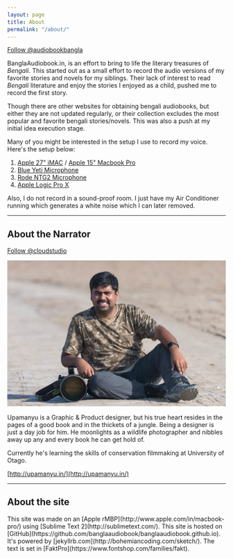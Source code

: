 ```yaml
---
layout: page
title: About
permalink: "/about/"
---
```

<a class="twitter-follow-button"
href="https://twitter.com/audiobookbangla"
data-show-count="true"
data-size="large">
Follow @audiobookbangla
</a>

BanglaAudiobook.in, is an effort to bring to life the literary treasures of _Bengali_. This started out as a small effort to record the audio versions of my favorite stories and novels for my siblings. Their lack of interest to read _Bengali_ literature and enjoy the stories I enjoyed as a child, pushed me to record the first story.

Though there are other websites for obtaining bengali audiobooks, but either they are not updated regularly, or their collection excludes the most popular and favorite bengali stories/novels. This was also a push at my initial idea execution stage.

Many of you might be interested in the setup I use to record my voice. Here's the setup below:

1. [Apple 27" iMAC](http://www.apple.com/in/imac/) / [Apple 15" Macbook Pro](http://www.apple.com/in/macbook-pro/)
2. [Blue Yeti Microphone](http://www.bluemic.com/products/yeti/)
3. [Rode NTG2 Microphone](http://www.rode.com/microphones/ntg-2)
4. [Apple Logic Pro X](http://www.apple.com/logic-pro/)

Also, I do not record in a sound-proof room. I just have my Air Conditioner running which generates a white noise which I can later removed.

---

<h2>About the Narrator</h2>

<a class="twitter-follow-button"
href="https://twitter.com/cloudstudio"
data-show-count="true"
data-size="large">
Follow @cloudstudio
</a>

![Upamanyu Das](/assets/images/upamanyu.jpg)

Upamanyu is a Graphic & Product designer, but his true heart resides in the pages of a good book and in the thickets of a jungle. Being a designer is just a day job for him. He moonlights as a wildlife photographer and nibbles away up any and every book he can get hold of.

Currently he's learning the skills of conservation filmmaking at University of Otago. 

[http://upamanyu.in/](http://upamanyu.in/)

---

<h2>About the site</h2>
This site was made on an [Apple rMBP](http://www.apple.com/in/macbook-pro/) using [Sublime Text 2](http://sublimetext.com/). This site is hosted on [GitHub](https://github.com/banglaaudiobook/banglaaudiobook.github.io). It's powered by [jekyllrb.com](http://bohemiancoding.com/sketch/). The text is set in [FaktPro](https://www.fontshop.com/families/fakt).